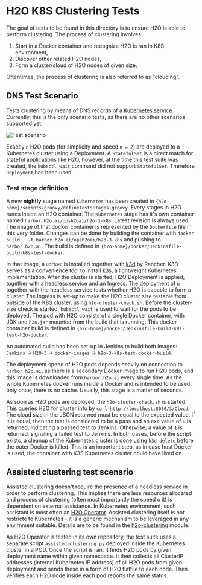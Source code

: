 # H2O K8S Clustering Tests

The goal of tests to be found in this directory is to ensure H2O is able to perform
clustering. The process of clustering involves:

1. Start in a Docker container and recognize H2O is ran in K8S environment,
1. Discover other related H2O nodes,
1. Form a cluster/cloud of H2O nodes of given size.

Oftentimes, the process of clustering is also referred to as "clouding".


## DNS Test Scenario

Tests clustering by means of DNS records of a [Kubernetes service](https://kubernetes.io/docs/concepts/services-networking/service/).
Currently, this is the only scenario tests, as there are no other scenarios supported yet.

![Test scenario](readme/h2o-k8s-clustering.png)

Exactly `n` H2O pods (for simplicity and speed `n = 2`) are deployed to a Kubernetes cluster using a Deployment.
A `StatefulSet` is a direct match for stateful applications like H2O, however, at the time this test suite was created,
the `kubectl wait` command did not support `StatefulSet`. Therefore, `Deployment` has been used.

### Test stage definition

A new **nightly** stage named `Kubernetes` has been created in `{h2o-home}/scripts/groovy/defineTestsStages.groovy`.
Every stages in H2O runes inside an H2O container. The `Kubernetes` stage has it's own container named `harbor.h2o.ai/opsh2oai/h2o-3-k8s`. Latest
revision is always used. The image of that docker container is represented by the `Dockerfile` file in this very folder.
Changes can be done by building the container with `docker build . -t harbor.h2o.ai/opsh2oai/h2o-3-k8s` and pushing to `harbor.h2o.ai`.
The build is defined in `{h2o-home}/docker/Jenkinsfile-build-k8s-test-docker`.

In that image, a `Docker` is installed together with [k3d](https://github.com/rancher/k3d) by Rancher.
K3D serves as a convenience tool to install [k3s](https://k3s.io/), a lightweight Kubernetes implementation.
After the cluster is started, H2O Deployment is applied, together with a headless service and an Ingress. The deployment of
`n` together with the headless service tests whether H2O is capable to form a cluster. The Ingress is set-up to make
the H2O cluster size testable from outside of the K8S cluster, using `h2o-cluster-check.sh`. Before the cluster-size check is
started, `kubectl wait` is used to wait for the pods to be deployed. The pod with H2O consists of a single Docker container,
with JDK and `h2o.jar` mounted from the build that is running. This docker container build is defined in
`{h2o-home}/docker/Jenkinsfile-build-k8s-test-h2o-docker`.

An automated build has been set-up in Jenkins to build both images: `Jenkins` -> `H2O-3` -> `docker-images` -> `h2o-3-k8s-test-docker-build`.

The deployment speed of H2O pods depends heavily on connection to `harbor.h2o.ai`, as there is a secondary Docker image to run H2O pods,
and this image is downloaded from `harbor.h2o.ai` every single time. As the whole Kubernetes docker runs inside a Docker and
is intended to be used only once, there is no cache. Usually, this stage is a matter of seconds. 

As soon as H2O pods are deployed, the `h2o-cluster-check.sh` is started. This queries H2O for cluster info by `curl http://localhost:8080/3/Cloud`.
The cloud size in the JSON returned must be equal to the expected value. If it is equal, then the test is considered to be a pass
and an exit value of `0` is returned, indicating a passed test to Jenkins. Otherwise, a value of `1` is returned, signaling a 
failed test to Jenkins. In both cases, before the script exists, a cleanup of the Kubernetes cluster is done using `k3d delete`
before the outer Docker is killed. This is an important step, as in case host Docker is used, the container with K3S Kubernetes
cluster could have lived on.


## Assisted clustering test scenario

Assisted clustering doesn't require the presence of a headless service in order to perform clustering. This implies
there are less resources allocated and process of clustering (often most importantly the speed o it) is dependent on
external assistance. In Kubernetes environment, such assistant is most often an [H2O Operator](https://github.com/h2oai/h2o-kubernetes).
Assisted clustering itself is not restricte to Kubernetes - it is a generic mechanism to be leveraged in any envirnment
suitable. Details are to be found in the [h2o-clustering](../../../h2o-clustering/README.md) module.

As H2O Operator is tested in its own repository, the test suite uses a separate script `assisted-clustering.py` deployed
inside the Kubernetes cluster in a POD. Once the script is ran, it finds H2O pods by given deployment name within given
namespace. It then collects all ClusterIP addresses (internal Kubernetes IP address) of all H2O pods from given deployment
and sends these in a form of H2O flatfile to each node. Then verifies each H2O node inside each pod reports the same status.
